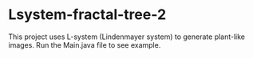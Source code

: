 # Lsystem-fractal-tree-2

This project uses L-system (Lindenmayer system) to generate plant-like images.
Run the Main.java file to see example.
